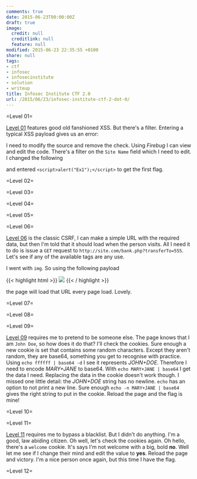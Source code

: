 ```yaml
---
comments: true
date: 2015-06-23T00:00:00Z
draft: true
image:
  credit: null
  creditlink: null
  feature: null
modified: 2015-06-23 22:35:55 +0100
share: null
tags:
- ctf
- infosec
- infosecinstitute
- solution
- writeup
title: Infosec Institute CTF 2.0
url: /2015/06/23/infosec-institute-ctf-2-dot-0/
---
```


=Level 01=

[Level 01](http://ctf.infosecinstitute.com/ctf2/exercises/ex1.php) features
good old fanshioned XSS. But there's a filter. Entering a typical XSS
payload gives us an error:

I need to modify the source and remove the check. Using *Firebug* I 
can view and edit the code. There's a filter on the `Site Name` field which
I need to edit. I changed the following

and entered `<script>alert("Ex1");</script>` to get the first flag.

=Level 02=

=Level 03=

=Level 04=

=Level 05=

=Level 06=

[Level 06](http://ctf.infosecinstitute.com/ctf2/exercises/ex6.php) is the classic
CSRF, I can make a simple URL with the required data, but then I'm told
that it should load when the person visits. All I need it to do is issue a `GET`
request to `http://site.com/bank.php?transferTo=555`. Let's see if any of the 
available tags are any use. 

I went with `img`. So using the following payload

{{< highlight html >}}
<img src='site.com/bank.php?transferTo=555'>
{{< / highlight >}}

the page will load that URL every page load. Lovely.

=Level 07=

=Level 08=

=Level 09=

[Level 09](http://ctf.infosecinstitute.com/ctf2/exercises/ex9.php) requires me to
pretend to be someone else. The page knows that I am `John Doe`, so how does
it do that? I'll check the cookies. Sure enough a new cookie is set that 
contains some random characters. Except they aren't random, they are base64, something
you get to recognise with practice. Using `echo ffffff | base64 -d` I see it represents
*JOHN+DOE*. Therefore I need to encode *MARY+JANE* to base64. With `echo MARY+JANE | base64` 
I get the data I need. Replacing the data in the cookie doesn't work though. I
missed one little detail: the *JOHN+DOE* string has no newline. `echo` has an option
to not print a new line. Sure enough `echo -n MARY+JANE | base64` gives the 
right string to put in the cookie. Reload the page and the flag is mine!

=Level 10=

=Level 11=

[Level 11](http://ctf.infosecinstitute.com/ctf2/exercises/ex11.php) requires
me to bypass a blacklist. But I didn't do anything. I'm a good, law abiding citizen.
Oh well, let's check the cookies again. Oh hello, there's a `welcome` cookie.
It's says I'm not welcome with a big, bold **no**. Well let me see if I change
their mind and edit the value to **yes**. Reload the page and victory. I'm a nice
person once again, but this time I have the flag.

=Level 12=



